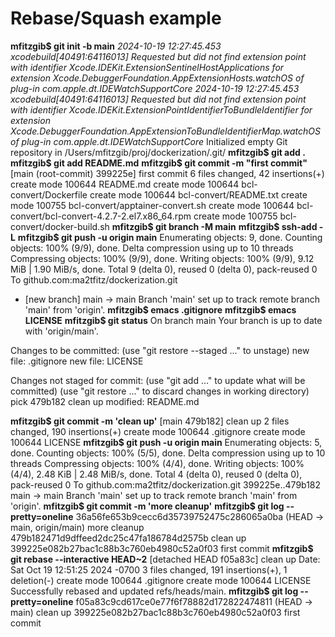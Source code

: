 # Rebase/Squash example
**mfitzgib$ git init -b main**
*2024-10-19 12:27:45.453 xcodebuild[40491:64116013] Requested but did not find extension point with identifier Xcode.IDEKit.ExtensionSentinelHostApplications for extension Xcode.DebuggerFoundation.AppExtensionHosts.watchOS of plug-in com.apple.dt.IDEWatchSupportCore
2024-10-19 12:27:45.453 xcodebuild[40491:64116013] Requested but did not find extension point with identifier Xcode.IDEKit.ExtensionPointIdentifierToBundleIdentifier for extension Xcode.DebuggerFoundation.AppExtensionToBundleIdentifierMap.watchOS of plug-in com.apple.dt.IDEWatchSupportCore*
Initialized empty Git repository in /Users/mfitzgib/proj/dockerization/.git/
**mfitzgib$ git add .**
**mfitzgib$ git add README.md**
**mfitzgib$ git commit -m "first commit"**
[main (root-commit) 399225e] first commit
 6 files changed, 42 insertions(+)
 create mode 100644 README.md
 create mode 100644 bcl-convert/Dockerfile
 create mode 100644 bcl-convert/README.txt
 create mode 100755 bcl-convert/apptainer-convert.sh
 create mode 100644 bcl-convert/bcl-convert-4.2.7-2.el7.x86_64.rpm
 create mode 100755 bcl-convert/docker-build.sh
**mfitzgib$ git branch -M main**
**mfitzgib$ ssh-add -L**
**mfitzgib$ git push -u origin main**
Enumerating objects: 9, done.
Counting objects: 100% (9/9), done.
Delta compression using up to 10 threads
Compressing objects: 100% (9/9), done.
Writing objects: 100% (9/9), 9.12 MiB | 1.90 MiB/s, done.
Total 9 (delta 0), reused 0 (delta 0), pack-reused 0
To github.com:ma2tfitz/dockerization.git
 * [new branch]      main -> main
Branch 'main' set up to track remote branch 'main' from 'origin'.
**mfitzgib$ emacs .gitignore**
**mfitzgib$ emacs LICENSE**
**mfitzgib$ git status**
On branch main
Your branch is up to date with 'origin/main'.

Changes to be committed:
  (use "git restore --staged <file>..." to unstage)
	new file:   .gitignore
	new file:   LICENSE

Changes not staged for commit:
  (use "git add <file>..." to update what will be committed)
  (use "git restore <file>..." to discard changes in working directory)
pick 479b182 clean up
	modified:   README.md

**mfitzgib$ git commit -m 'clean up'**
[main 479b182] clean up
 2 files changed, 190 insertions(+)
 create mode 100644 .gitignore
 create mode 100644 LICENSE
**mfitzgib$ git push -u origin main**
Enumerating objects: 5, done.
Counting objects: 100% (5/5), done.
Delta compression using up to 10 threads
Compressing objects: 100% (4/4), done.
Writing objects: 100% (4/4), 2.48 KiB | 2.48 MiB/s, done.
Total 4 (delta 0), reused 0 (delta 0), pack-reused 0
To github.com:ma2tfitz/dockerization.git
   399225e..479b182  main -> main
Branch 'main' set up to track remote branch 'main' from 'origin'.
**mfitzgib$ git commit -m 'more cleanup'**
**mfitzgib$ git log --pretty=oneline**
36a56fe653b9cecc6d35739752475c286065a0ba (HEAD -> main, origin/main) more cleanup
479b182471d9dffeed2dc25c47fa186784d2575b clean up
399225e082b27bac1c88b3c760eb4980c52a0f03 first commit
**mfitzgib$ git rebase --interactive HEAD~2**
[detached HEAD f05a83c] clean up
 Date: Sat Oct 19 12:51:25 2024 -0700
 3 files changed, 191 insertions(+), 1 deletion(-)
 create mode 100644 .gitignore
 create mode 100644 LICENSE
Successfully rebased and updated refs/heads/main.
**mfitzgib$ git log --pretty=oneline**
f05a83c9cd617ce0e77f6f78882d172822474811 (HEAD -> main) clean up
399225e082b27bac1c88b3c760eb4980c52a0f03 first commit
